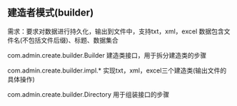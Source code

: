 ## 建造者模式(builder)
需求：要求对数据进行持久化，输出到文件中，支持txt，xml，excel
数据包含文件名(不包括文件后缀)、标题、数据集合

com.admin.create.builder.Builder 建造类接口，用于拆分建造类的步骤

com.admin.create.builder.impl.* 实现txt，xml，excel三个建造类(输出文件的具体操作)

com.admin.create.builder.Directory 用于组装接口的步骤
